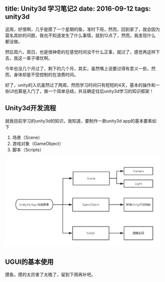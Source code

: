 title: Unity3d 学习笔记2
date: 2016-09-12
tags: unity3d
---

这周，好恨啊，几乎是摸了一个星期的鱼，准时下班，然而，回到家了，就会因为莫名其妙的问题，我也不知道发生了什么事情，就到12点了，然而，我发现什么都没做。

然后周六，周日，也是很神奇的在感觉时间没干什么正事，就过了，感觉再这样下去，我这一辈子堪忧啊。

今年也没几个月过了，剩下的几个月，其实，虽然嘴上说要过得有意义一些，然而，身体却是不受控制的在浪费时间。

好了，unity的入坑虽然过了两周，然而学习时间只有短短的4天，基本的操作和一些UI也算是入门了，做一个简单总结，并且确定往后unity3d学习的知识框架！

<!--more-->

## Unity3d开发流程
	
就我目前学习的unity3d的知识，我知道，要制作一款unity3d app的基本要素如下

1. 场景（Scene）
2. 游戏对象（GameObject）
3. 脚本（Scripts）
	
![](./unity3d-1.png)
	
## UGUI的基本使用
摸鱼，摸的太厉害了太晚了，留到下周再补吧。

